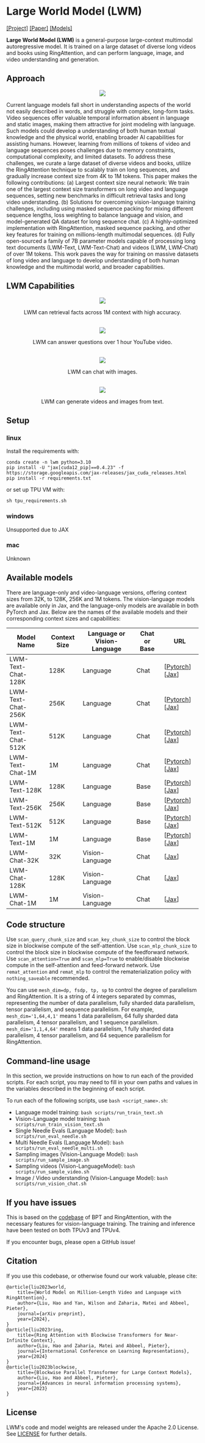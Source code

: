 # Large World Model (LWM)

[[Project]](https://largeworldmodel.github.io/)
[[Paper]](https://arxiv.org/abs/2402.08268)
[[Models]](https://huggingface.co/LargeWorldModel)

**Large World Model (LWM)** is a general-purpose large-context multimodal autoregressive model. It is trained on a large dataset of diverse long videos and books using RingAttention, and can perform language, image, and video understanding and generation.


## Approach

<div align="center">
  <img src="./imgs/data.png"/>
</div>

Current language models fall short in understanding aspects of the world not easily described in words, and struggle with complex, long-form tasks. Video sequences offer valuable temporal information absent in language and static images, making them attractive for joint modeling with language. Such models could develop a understanding of both human textual knowledge and the physical world, enabling broader AI capabilities for assisting humans. However, learning from millions of tokens of video and language sequences poses challenges due to memory constraints, computational complexity, and limited datasets. To address these challenges, we curate a large dataset of diverse videos and books, utilize the RingAttention technique to scalably train on long sequences, and gradually increase context size from 4K to 1M tokens. This paper makes the following contributions: (a) Largest context size neural network: We train one of the largest context size transformers on long video and language sequences, setting new benchmarks in difficult retrieval tasks and long video understanding. (b) Solutions for overcoming vision-language training challenges, including using masked sequence packing for mixing different sequence lengths, loss weighting to balance language and vision, and model-generated QA dataset for long sequence chat. (c) A highly-optimized implementation with RingAttention, masked sequence packing, and other key features for training on millions-length multimodal sequences. (d) Fully open-sourced a family of 7B parameter models capable of processing long text documents (LWM-Text, LWM-Text-Chat) and videos (LWM, LWM-Chat) of over 1M tokens.
This work paves the way for training on massive datasets of long video and language to develop understanding of both human knowledge and the multimodal world, and broader capabilities.

## LWM Capabilities

<div align="center">
  <img src="./imgs/single_needle_1M.png"/>
  <p>
  LWM can retrieval facts across 1M context with high accuracy.
  </p>
</div>

<br />

<div align="center">
  <img src="./imgs/long_video_chat_main.png"/>
  <p>
  LWM can answer questions over 1 hour YouTube video.
  </p>
</div>

<br />

<div align="center">
  <img src="./imgs/image_chat.png"/>
  <p>
  LWM can chat with images.
  </p>
</div>

<br />

<div align="center">
  <img src="./imgs/image_video_gen.png"/>
  <p>
  LWM can generate videos and images from text.
  </p>
</div>


## Setup
### linux
Install the requirements with:
```
conda create -n lwm python=3.10
pip install -U "jax[cuda12_pip]==0.4.23" -f https://storage.googleapis.com/jax-releases/jax_cuda_releases.html
pip install -r requirements.txt
```
or set up TPU VM with:
```
sh tpu_requirements.sh
```
### windows
Unsupported due to JAX
### mac
Unknown

## Available models

There are language-only and video-language versions, offering context sizes from 32K, to 128K, 256K and 1M tokens. The vision-language models are available only in Jax, and the language-only models are available in both PyTorch and Jax. Below are the names of the available models and their corresponding context sizes and capabilities:

| Model Name         | Context Size | Language or Vision-Language | Chat or Base | URL                                                                                                                                          |
|--------------------|--------------|-----------------------------|--------------|----------------------------------------------------------------------------------------------------------------------------------------------|
| LWM-Text-Chat-128K | 128K         | Language                    | Chat         | [[Pytorch](https://huggingface.co/LargeWorldModel/LWM-Text-Chat-128K)][[Jax](https://huggingface.co/LargeWorldModel/LWM-Text-Chat-128K-Jax)] |
| LWM-Text-Chat-256K | 256K         | Language                    | Chat         | [[Pytorch](https://huggingface.co/LargeWorldModel/LWM-Text-Chat-256K)][[Jax](https://huggingface.co/LargeWorldModel/LWM-Text-Chat-256K-Jax)] |
| LWM-Text-Chat-512K | 512K         | Language                    | Chat         | [[Pytorch](https://huggingface.co/LargeWorldModel/LWM-Text-Chat-512K)][[Jax](https://huggingface.co/LargeWorldModel/LWM-Text-Chat-512K-Jax)] |
| LWM-Text-Chat-1M   | 1M           | Language                    | Chat         | [[Pytorch](https://huggingface.co/LargeWorldModel/LWM-Text-Chat-1M)][[Jax](https://huggingface.co/LargeWorldModel/LWM-Text-Chat-1M-Jax)]     |
| LWM-Text-128K      | 128K         | Language                    | Base         | [[Pytorch](https://huggingface.co/LargeWorldModel/LWM-Text-128K)][[Jax](https://huggingface.co/LargeWorldModel/LWM-Text-128K-Jax)]           |
| LWM-Text-256K      | 256K         | Language                    | Base         | [[Pytorch](https://huggingface.co/LargeWorldModel/LWM-Text-256K)][[Jax](https://huggingface.co/LargeWorldModel/LWM-Text-256K-Jax)]           |
| LWM-Text-512K      | 512K         | Language                    | Base         | [[Pytorch](https://huggingface.co/LargeWorldModel/LWM-Text-512K)][[Jax](https://huggingface.co/LargeWorldModel/LWM-Text-512K-Jax)]           |
| LWM-Text-1M        | 1M           | Language                    | Base         | [[Pytorch](https://huggingface.co/LargeWorldModel/LWM-Text-1M)][[Jax](https://huggingface.co/LargeWorldModel/LWM-Text-1M-Jax)]               |
| LWM-Chat-32K       | 32K          | Vision-Language             | Chat         | [[Jax](https://huggingface.co/LargeWorldModel/LWM-32K-Jax)]                                                                                  |
| LWM-Chat-128K      | 128K         | Vision-Language             | Chat         | [[Jax](https://huggingface.co/LargeWorldModel/LWM-128K-Jax)]                                                                                 |
| LWM-Chat-1M        | 1M           | Vision-Language             | Chat         | [[Jax](https://huggingface.co/LargeWorldModel/LWM-1M-Jax)]                                                                                   |


## Code structure
Use `scan_query_chunk_size` and `scan_key_chunk_size` to control the block size in blockwise compute of the self-attention. Use `scan_mlp_chunk_size` to control the block size in blockwise compute of the feedforward network. Use `scan_attention=True` and `scan_mlp=True` to enable/disable blockwise compute in the self-attention and feed-forward network. Use `remat_attention` and `remat_mlp` to control the rematerialization policy with `nothing_saveable` recommended.

You can use `mesh_dim=dp, fsdp, tp, sp` to control the degree of parallelism and RingAttention. It is a string of 4 integers separated by commas, representing the number of data parallelism, fully sharded data parallelism, tensor parallelism, and sequence parallelism.
For example, `mesh_dim='1,64,4,1'` means 1 data parallelism, 64 fully sharded data parallelism, 4 tensor parallelism, and 1 sequence parallelism. `mesh_dim='1,1,4,64'` means 1 data parallelism, 1 fully sharded data parallelism, 4 tensor parallelism, and 64 sequence parallelism for RingAttention.


## Command-line usage
In this section, we provide instructions on how to run each of the provided scripts. For each script, you may need to fill in your own paths and values in the variables described in the beginning of each script.

To run each of the following scripts, use `bash <script_name>.sh`:
- Language model training: `bash scripts/run_train_text.sh`
- Vision-Language model training: `bash scripts/run_train_vision_text.sh`
- Single Needle Evals (Language Model): `bash scripts/run_eval_needle.sh`
- Multi Needle Evals (Language Model): `bash scripts/run_eval_needle_multi.sh`
- Sampling images (Vision-Language Model): `bash scripts/run_sample_image.sh`
- Sampling videos (Vision-LanguageModel): `bash scripts/run_sample_video.sh`
- Image / Video understanding (Vision-Language Model): `bash scripts/run_vision_chat.sh`


## If you have issues

This is based on the [codebase](https://github.com/lhao499/ring-attention) of BPT and RingAttention, with the necessary features for vision-language training. The training and inference have been tested on both TPUv3 and TPUv4.

If you encounter bugs, please open a GitHub issue!


## Citation

If you use this codebase, or otherwise found our work valuable, please cite:

```
@article{liu2023world,
    title={World Model on Million-Length Video and Language with RingAttention},
    author={Liu, Hao and Yan, Wilson and Zaharia, Matei and Abbeel, Pieter},
    journal={arXiv preprint},
    year={2024},
}
@article{liu2023ring,
    title={Ring Attention with Blockwise Transformers for Near-Infinite Context},
    author={Liu, Hao and Zaharia, Matei and Abbeel, Pieter},
    journal={International Conference on Learning Representations},
    year={2024}
}
@article{liu2023blockwise,
    title={Blockwise Parallel Transformer for Large Context Models},
    author={Liu, Hao and Abbeel, Pieter},
    journal={Advances in neural information processing systems},
    year={2023}
}
```

## License

LWM's code and model weights are released under the Apache 2.0 License. See [LICENSE](https://github.com/LargeWorldModel/lwm/blob/main/LICENSE) for further details.
